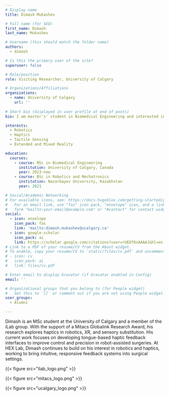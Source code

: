 ```yaml
---
# Display name
title: Dimash Mukashev

# Full name (for SEO)
first_name: Dimash  
last_name: Mukashev

# Username (this should match the folder name)
authors:
  - dimash

# Is this the primary user of the site?
superuser: false

# Role/position
role: Visiting Researcher, University of Calgary

# Organizations/Affiliations
organizations:
  - name: University of Calgary
    url: ''
 
# Short bio (displayed in user profile at end of posts)
bio: I am master's' student in Biomedical Engineering and interested in haptics in robotics, XR, and sensory substitution.  

interests:
  - Robotics
  - Haptics
  - Tactile Sensing
  - Extended and Mixed Reality

education:
  courses:   
    - course: MSc in Biomedical Engineering
      institution: University of Calgary, Canada
      year: 2023-now
    - course: BSc in Robotics and Mechatronics
      institution: Nazarbayev University, Kazakhstan
      year: 2021

# Social/Academic Networking
# For available icons, see: https://docs.hugoblox.com/getting-started/page-builder/#icons
#   For an email link, use "fas" icon pack, "envelope" icon, and a link in the
#   form "mailto:your-email@example.com" or "#contact" for contact widget.
social:
  - icon: envelope
    icon_pack: fas
    link: 'mailto:dimash.mukashev@ucalgary.ca'
  - icon: google-scholar
    icon_pack: ai
    link: https://scholar.google.com/citations?user=rUEDTOsAAAAJ&hl=en
# Link to a PDF of your resume/CV from the About widget.
# To enable, copy your resume/CV to `static/files/cv.pdf` and uncomment the lines below.
# - icon: cv
#   icon_pack: ai
#   link: files/cv.pdf

# Enter email to display Gravatar (if Gravatar enabled in Config)
email: ''

# Organizational groups that you belong to (for People widget)
#   Set this to `[]` or comment out if you are not using People widget.
user_groups:
  - Alumni

---
```


Dimash is an MSc student at the University of Calgary and a member of the iLab group. With the support of a Mitacs Globalink Research Award, his research explores haptics in robotics, XR, and sensory substitution. His current work focuses on developing tongue-based haptic feedback interfaces to improve control and precision in robot-assisted surgeries. At HEX Lab, Dimash continues to build on his interest in robotics and haptics, working to bring intuitive, responsive feedback systems into surgical settings.

{{< figure src="ilab_logo.png" >}}

{{< figure src="mitacs_logo.png" >}}

{{< figure src="ucalgary_logo.png" >}}
